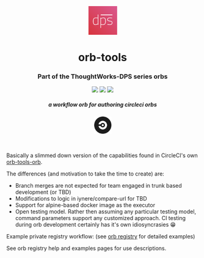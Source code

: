 <div align="center">
	<p>
		<img alt="CircleCI Logo" src="https://raw.githubusercontent.com/ThoughtWorks-DPS/orb-tools/master/dps.png?sanitize=true" width="75" />
	</p>
  <h1>orb-tools</h1>
  <h3>Part of the ThoughtWorks-DPS series orbs</h3>
  <a href="https://app.circleci.com/pipelines/github/feedyard/orb-tools"><img src="https://circleci.com/gh/feedyard/orb-tools.svg?style=shield"></a> <a href="https://circleci.com/orbs/registry/orb/feedyard/orb-tools"><img src="https://img.shields.io/badge/endpoint.svg?url=https://badges.circleci.io/orb/feedyard/orb-tools"></a> <a href="https://opensource.org/licenses/MIT"><img src="https://img.shields.io/badge/license-MIT-blue.svg"></a>
  <h5>a workflow orb for authoring circleci orbs</h5>
  <p>
		<img alt="CircleCI Logo" src="https://raw.githubusercontent.com/ThoughtWorks-DPS/orb-tools/master/circleci.svg?sanitize=true" width="45" />
	</p>

</div>
<br />

Basically a slimmed down version of the capabilities found in CircleCI's own [orb-tools-orb](https://github.com/CircleCI-Public/orb-tools-orb).  

The differences (and motivation to take the time to create) are:

* Branch merges are not expected for team engaged in trunk based development (or TBD)
* Modifications to logic in iynere/compare-url for TBD
* Support for alpine-based docker image as the executor
* Open testing model. Rather then assuming any particular testing model, command parameters support any customized approach. CI testing during orb development certainly has it's own idiosyncrasies :grin:

Example private registry workflow: (see [orb registry](https://circleci.com/orbs/registry/orb/twdps/orb-tools) for detailed examples)

See orb registry help and examples pages for use descriptions.
